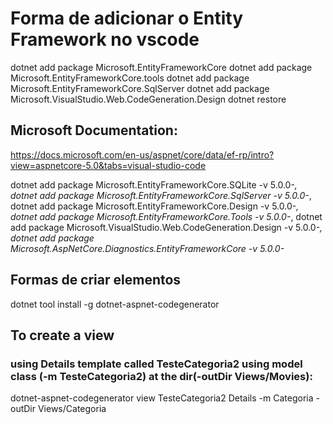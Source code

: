 # Forma de adicionar o Entity Framework no vscode

dotnet add package Microsoft.EntityFrameworkCore 
dotnet add package Microsoft.EntityFrameworkCore.tools 
dotnet add package Microsoft.EntityFrameworkCore.SqlServer
dotnet add package Microsoft.VisualStudio.Web.CodeGeneration.Design
dotnet restore 


## Microsoft Documentation:
https://docs.microsoft.com/en-us/aspnet/core/data/ef-rp/intro?view=aspnetcore-5.0&tabs=visual-studio-code

dotnet add package Microsoft.EntityFrameworkCore.SQLite -v 5.0.0-*,
dotnet add package Microsoft.EntityFrameworkCore.SqlServer -v 5.0.0-*,
dotnet add package Microsoft.EntityFrameworkCore.Design -v 5.0.0-*,
dotnet add package Microsoft.EntityFrameworkCore.Tools -v 5.0.0-*,
dotnet add package Microsoft.VisualStudio.Web.CodeGeneration.Design -v 5.0.0-*,
dotnet add package Microsoft.AspNetCore.Diagnostics.EntityFrameworkCore -v 5.0.0-*


## Formas de criar elementos

dotnet tool install -g dotnet-aspnet-codegenerator

## To create a view 
### using Details template called TesteCategoria2 using model class (-m TesteCategoria2) at the dir(-outDir Views/Movies): 
dotnet-aspnet-codegenerator view TesteCategoria2 Details -m Categoria -outDir Views/Categoria